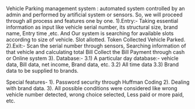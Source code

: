 Vehicle Parking management system : automated system controlled by an admin and performed by artificial system or sensors.
So, we will proceed through all process and features one by one.
1).Entry:- Taking essential information as input like vehicle serial number, its structural size, brand name,  Entry time ,etc. And Our system is searching for available slots according to size of vehicle.
Slot allotted.
Token Collected
Vehicle Parked.
2).Exit:- Scan the serial number through sensors,
               Searching information of that vehicle and calculating total Bill
               Collect the Bill
               Payment through cash or Online system
3). Database:-   3.1)   A particular day database:- vehicle data, Bill data, net income, Brand data, etc.
                            3.2)   All time data
                            3.3)   Brand data to be supplied to brands.

Special features-  1). Password security through Huffman Coding
                                2). Dealing with brand data.
                                3). All possible conditions were considered like wrong vehicle number detected, wrong choice selected, Less paid or more paid, etc. 
